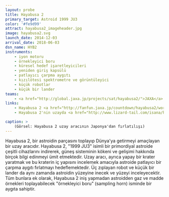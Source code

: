 ```yaml
---
layout: probe
title: Hayabusa 2
primary_target: Astroid 1999 JU3
color: '#fe9d99'
attract: hayabusa2_imageheader.jpg
image: hayabusa2.svg
launch_date: 2014-12-03
arrival_date: 2018-06-03
dsn_name: HYB2
instruments:
    - iyon motoru
    - örnekleyici boru
    - küresel hedef işaretleyicileri
    - yeniden giriş kapsülü
    - patlayıcı çarpma aygıtı
    - kızılötesi spektrometre ve görüntüleyici
    - küçük robotlar
    - küçük bir lander
teams:
    - <a href="http://global.jaxa.jp/projects/sat/hayabusa2/">JAXA</a>
links:
    - Hayabusa 2 <a href="http://fanfun.jaxa.jp/countdown/hayabusa2/works.html">fan art'ı</a>
    - Hayabusa 2'nin uzayda <a href="http://www.lizard-tail.com/isana/hayabusa2/">bulunduğu konumun</a> yörüngesel görünüşü

caption: >
    (Görsel: Hayabusa 2 uzay aracının Japonya'dan fırlatılışı)
---
```

Hayabusa 2, bir astroidin parçasını toplayıp Dünya'ya getirmeyi amaçlayan bir uzay aracıdır. Hayabusa 2, "1999 JU3" isimli bir primordiyal astroide çeşitli cihazlarını indirerek, güneş sisteminin kökeni ve gelişimi hakkında birçok bilgi edinmeyi ümit etmektedir. Uzay aracı, ayrıca yapay bir krater yaratmak ve bu kraterin iç yapısını incelemek amacıyla astroide patlayıcı bir çarpma aygıtı fırlatmayı hedeflemektedir. Üç zıplayan robot ve küçük bir lander da aynı zamanda astroidin yüzeyine inecek ve yüzeyi inceleyecektir. Tüm bunlara ek olarak, Hayabusa 2 iniş yapmadan astroidden gaz ve madde örnekleri toplayabilecek "örnekleyici boru" (sampling horn) isminde bir aygıta sahiptir.
